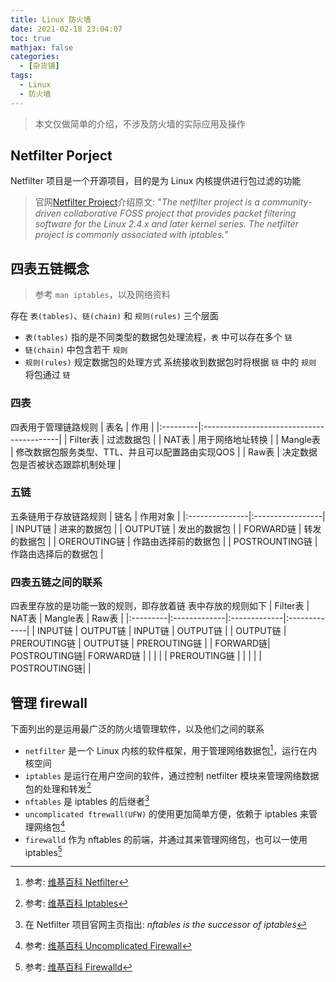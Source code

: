 ```yaml
---
title: Linux 防火墙
date: 2021-02-18 23:04:07
toc: true
mathjax: false
categories:
  - [杂货铺]
tags:
  - Linux
  - 防火墙
---
```


> 本文仅做简单的介绍，不涉及防火墙的实际应用及操作

## Netfilter Porject

Netfilter 项目是一个开源项目，目的是为 Linux 内核提供进行包过滤的功能

> 官网[Netfilter Project](https://www.netfilter.org)介绍原文:
> "*The netfilter project is a community-driven collaborative FOSS project that 
> provides packet filtering software for the Linux 2.4.x and later kernel series.
> The netfilter project is commonly associated with iptables.*"

## 四表五链概念

> 参考 `man iptables`，以及网络资料

存在 `表(tables)`、`链(chain)` 和 `规则(rules)` 三个层面
- `表(tables)` 指的是不同类型的数据包处理流程，`表` 中可以存在多个 `链`
- `链(chain)` 中包含若干 `规则`
- `规则(rules)` 规定数据包的处理方式
系统接收到数据包时将根据 `链` 中的 `规则` 将包通过 `链`

### **四表**
四表用于管理链路规则
| 表名     | 作用                                       |
|:---------|:------------------------------------------|
| Filter表 | 过滤数据包                                  |
| NAT表    | 用于网络地址转换                             |
| Mangle表 | 修改数据包服务类型、TTL、并且可以配置路由实现QOS |
| Raw表    | 决定数据包是否被状态跟踪机制处理               |

### **五链**
五条链用于存放链路规则
| 链名           | 作用对象           |
|:---------------|:-----------------|
| INPUT链        | 进来的数据包        |
| OUTPUT链       | 发出的数据包        |
| FORWARD链      | 转发的数据包        |
| OREROUTING链   | 作路由选择前的数据包 |
| POSTROUNTING链 | 作路由选择后的数据包 |

### **四表五链之间的联系**
四表里存放的是功能一致的规则，即存放着链
表中存放的规则如下
| Filter表 |     NAT表    |   Mangle表   |     Raw表    |
|:---------|:-------------|:-------------|:-------------|
| INPUT链  | OUTPUT链     | INPUT链      | OUTPUT链     |
| OUTPUT链 | PREROUTING链 | OUTPUT链     | PREROUTING链 |
| FORWARD链| POSTROUTING链| FORWARD链    |              |
|          |              | PREROUTING链 |              |
|          |              | POSTROUTING链|              |

## 管理 firewall

下面列出的是运用最广泛的防火墙管理软件，以及他们之间的联系
- `netfilter` 是一个 Linux 内核的软件框架，用于管理网络数据包[^netfilter]，运行在内核空间
- `iptables` 是运行在用户空间的软件，通过控制 netfilter 模块来管理网络数据包的处理和转发[^iptables]
- `nftables` 是 iptables 的后继者[^nftables]
- `uncomplicated ftrewall(UFW)` 的使用更加简单方便，依赖于 iptables 来管理网络包[^UFW]
- `firewalld` 作为 nftables 的前端，并通过其来管理网络包，也可以一使用 iptables[^firewalld]

[^netfilter]: 参考: [维基百科 Netfilter](https://zh.wikipedia.org/wiki/Netfilter)
[^iptables]: 参考: [维基百科 Iptables](https://zh.wikipedia.org/wiki/Iptables)
[^nftables]: 在 Netfilter 项目官网主页指出: *nftables is the successor of iptables*
[^UFW]: 参考: [维基百科 Uncomplicated Firewall](https://en.wikipedia.org/wiki/Uncomplicated_Firewalld)
[^firewalld]: 参考: [维基百科 Firewalld](https://en.wikipedia.org/wiki/Firewalld)

